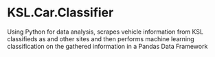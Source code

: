 # KSL.Car.Classifier
Using Python for data analysis, scrapes vehicle information from KSL classifieds as and other sites and then performs machine learning classification on the gathered information in a Pandas Data Framework
